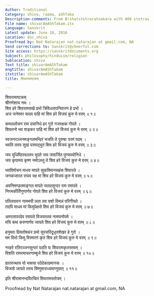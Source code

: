 ```yaml
---
Author: Traditional
Category: shiva, raama, aShTaka
Description-comments: From Brihatstotraratnakara with 408 stotras
File name: shivarAmAShTakam.itx
Language: Sanskrit
Latest update: June 10, 2016
Location: doc_shiva
Proofread by: Nat Natarajan nat.natarajan at gmail.com, NA
Send corrections to: Sanskrit@cheerful.com
Site access: https://sanskritdocuments.org
Subject: philosophy/hinduism/religion
Sublocation: shiva
Text title: shivarAmAShTakam
engtitle: shivarAmAShTakam
itxtitle: shivarAmAShTakam
title: शिवरामाष्टकम्

---
```

  
 शिवरामाष्टकम्   
श्रीगणेशाय नमः ।  
शिव हरे शिवरामसखे प्रभो त्रिविधतापनिवारण हे प्रभो ।  
अज जनेश्वर यादव पाहि मां शिव हरे विजयं कुरु मे वरम् ॥ १॥  
  
कमललोचन राम दयानिधे हर गुरो गजरक्षक गोपते ।  
शिवतनो भव शङ्कर पाहि मां शिव हरे विजयं कुरु मे वरम् ॥ २॥  
  
स्वजनरञ्जनमङ्गलमन्दिरं भजति ते पुरुषाः परमं पदम् ।  
भवति तस्य सुखं परमाद्भुतं शिव हरे विजयं कुरु मे वरम् ॥ ३॥  
  
जय युधिष्ठिरवल्लभ भूपते जय जयार्जित पुण्यपयोनिधे ।  
जय कृपामय कृष्ण नमोऽस्तु ते शिव हरे विजयं कुरु मे वरम् ॥ ४॥  
  
भवविमोचन माधव मापते सुकविमानसहंस शिवारते ।  
जनकजारत राघव रक्ष मां शिव हरे विजयं कुरु मे वरम् ॥ ५॥  
  
अवनिमण्डलमङ्गल मापते जलदसुन्दर राम रमापते ।  
निगमकीर्तिगुणार्णव गोपते शिव हरे विजयं कुरु मे वरम् ॥ ६॥  
  
पतितपावन नाममयी लता तव यशो विमलं परिगीयते ।  
तदपि माधव मां किमुपेक्षसे शिव हरे विजयं कुरु मे वरम् ॥ ७॥  
  
अमरतापरदेव रमापते विजयस्तव नामघनोपमे ।  
मयि कथं करुणार्णव जायते शिव हरे विजयं कुरु मे वरम् ॥ ८॥  
  
हनुमतः प्रियतोषकर प्रभो सुरसरिदूधृतशेखर हे गुरो ।  
मम विभो किमु विस्मरणं कृतं शिव हरे विजयं कुरु मे वरम् ॥ ९॥  
  
नरहरे रतिरञ्जनसुन्दरं पठति यः शिवरामकृतस्तवम् ।  
विशति रामरमाचरणाम्बुजे शिव हरे विजयं कुरु मे वरम् ॥ १०॥  
  
प्रातरुत्थाय यो भक्त्या पठेदेकाग्रमानसः ।  
विजयो जायते तस्य विष्णुमाराध्यमाप्नुयात् ॥ ११॥  
  
इति श्रीरामानन्दविरचितं शिवरामस्तोत्रम् ।  
  
  
Proofread by Nat Natarajan nat.natarajan at gmail.com, NA  
  
